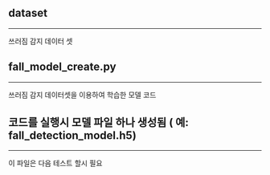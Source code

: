 ## dataset
---
쓰러짐 감지 데이터 셋

## fall_model_create.py
---
쓰러짐 감지 데이터셋을 이용하여 학습한 모델 코드

## 코드를 실행시 모델 파일 하나 생성됨 ( 예: fall_detection_model.h5)
---
이 파일은 다음 테스트 할시 필요
